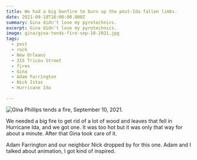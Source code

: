 ```yaml
---
title: We had a big bonfire to burn up the post-Ida fallen limbs.
date: 2021-09-10T16:00:00.000Z
summary: Gina didn't love my pyrotechnics.
excerpt: Gina didn't love my pyrotechnics.
image: gina/gina-tends-fire-sep-10-2021.jpg
tags:
  - post
  - rock
  - New Orleans
  - 315 Tricou Street
  - fires
  - Gina
  - Adam Farrington
  - Nick Istas
  - Hurricane Ida

---
```


![Gina Phillips tends a fire, September 10, 2021.](/static/img/gina/gina-tends-fire-sep-10-2021.jpg)

We needed a big fire to get rid of a lot of wood and leaves that fell in Hurricane Ida, and we got one. It was too hot but it was only that way for about a minute. After that Gina took care of it.

Adam Farrington and our neighbor Nick dropped by for this one. Adam and I talked about animation, I got kind of inspired.
